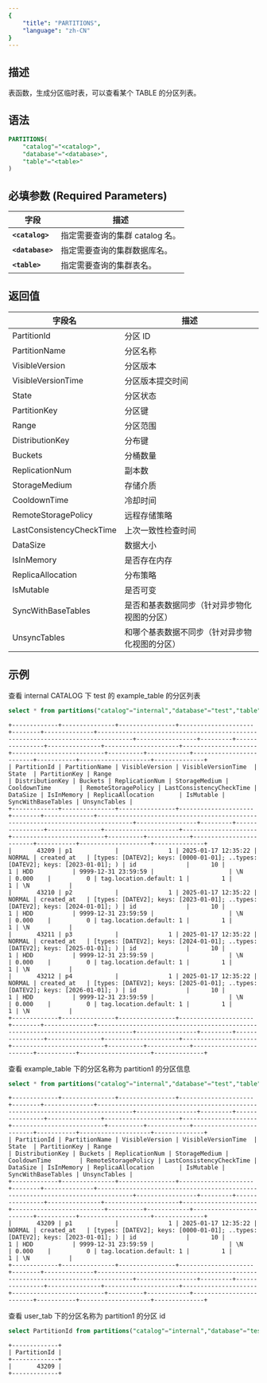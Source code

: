 ```yaml
---
{
    "title": "PARTITIONS",
    "language": "zh-CN"
}
---
```


<!--
Licensed to the Apache Software Foundation (ASF) under one
or more contributor license agreements.  See the NOTICE file
distributed with this work for additional information
regarding copyright ownership.  The ASF licenses this file
to you under the Apache License, Version 2.0 (the
"License"); you may not use this file except in compliance
with the License.  You may obtain a copy of the License at

  http://www.apache.org/licenses/LICENSE-2.0

Unless required by applicable law or agreed to in writing,
software distributed under the License is distributed on an
"AS IS" BASIS, WITHOUT WARRANTIES OR CONDITIONS OF ANY
KIND, either express or implied.  See the License for the
specific language governing permissions and limitations
under the License.
-->

## 描述

表函数，生成分区临时表，可以查看某个 TABLE 的分区列表。

## 语法

```sql
PARTITIONS(
    "catalog"="<catalog>",
    "database"="<database>",
    "table"="<table>"
)
```

## 必填参数 (Required Parameters)
| 字段               | 描述                                       |
|------------------|------------------------------------------|
| **`<catalog>`**  | 指定需要查询的集群 catalog 名。                     |
| **`<database>`** | 指定需要查询的集群数据库名。                           |
| **`<table>`**    | 指定需要查询的集群表名。                             |


## 返回值

| 字段名                      | 描述                      |
|--------------------------|-------------------------|
| PartitionId              | 分区 ID                    |
| PartitionName            | 分区名称                    |
| VisibleVersion           | 分区版本                    |
| VisibleVersionTime       | 分区版本提交时间                |
| State                    | 分区状态                    |
| PartitionKey             | 分区键                     |
| Range                    | 分区范围                    |
| DistributionKey          | 分布键                     |
| Buckets                  | 分桶数量                    |
| ReplicationNum           | 副本数                     |
| StorageMedium            | 存储介质                    |
| CooldownTime             | 冷却时间                    |
| RemoteStoragePolicy      | 远程存储策略                  |
| LastConsistencyCheckTime | 上次一致性检查时间               |
| DataSize                 | 数据大小                    |
| IsInMemory               | 是否存在内存                  |
| ReplicaAllocation        | 分布策略                    |
| IsMutable                | 是否可变                    |
| SyncWithBaseTables       | 是否和基表数据同步（针对异步物化视图的分区）  |
| UnsyncTables             | 和哪个基表数据不同步（针对异步物化视图的分区） |
    

## 示例

查看 internal CATALOG 下 test 的 example_table 的分区列表

```sql
select * from partitions("catalog"="internal","database"="test","table"="example_table");
```
```text
+-------------+---------------+----------------+---------------------+--------+--------------+--------------------------------------------------------------------------------+-----------------+---------+----------------+---------------+---------------------+---------------------+--------------------------+----------+------------+-------------------------+-----------+--------------------+--------------+
| PartitionId | PartitionName | VisibleVersion | VisibleVersionTime  | State  | PartitionKey | Range                                                                          | DistributionKey | Buckets | ReplicationNum | StorageMedium | CooldownTime        | RemoteStoragePolicy | LastConsistencyCheckTime | DataSize | IsInMemory | ReplicaAllocation       | IsMutable | SyncWithBaseTables | UnsyncTables |
+-------------+---------------+----------------+---------------------+--------+--------------+--------------------------------------------------------------------------------+-----------------+---------+----------------+---------------+---------------------+---------------------+--------------------------+----------+------------+-------------------------+-----------+--------------------+--------------+
|       43209 | p1            |              1 | 2025-01-17 12:35:22 | NORMAL | created_at   | [types: [DATEV2]; keys: [0000-01-01]; ..types: [DATEV2]; keys: [2023-01-01]; ) | id              |      10 |              1 | HDD           | 9999-12-31 23:59:59 |                     | \N                       | 0.000    |          0 | tag.location.default: 1 |         1 |                  1 | \N           |
|       43210 | p2            |              1 | 2025-01-17 12:35:22 | NORMAL | created_at   | [types: [DATEV2]; keys: [2023-01-01]; ..types: [DATEV2]; keys: [2024-01-01]; ) | id              |      10 |              1 | HDD           | 9999-12-31 23:59:59 |                     | \N                       | 0.000    |          0 | tag.location.default: 1 |         1 |                  1 | \N           |
|       43211 | p3            |              1 | 2025-01-17 12:35:22 | NORMAL | created_at   | [types: [DATEV2]; keys: [2024-01-01]; ..types: [DATEV2]; keys: [2025-01-01]; ) | id              |      10 |              1 | HDD           | 9999-12-31 23:59:59 |                     | \N                       | 0.000    |          0 | tag.location.default: 1 |         1 |                  1 | \N           |
|       43212 | p4            |              1 | 2025-01-17 12:35:22 | NORMAL | created_at   | [types: [DATEV2]; keys: [2025-01-01]; ..types: [DATEV2]; keys: [2026-01-01]; ) | id              |      10 |              1 | HDD           | 9999-12-31 23:59:59 |                     | \N                       | 0.000    |          0 | tag.location.default: 1 |         1 |                  1 | \N           |
+-------------+---------------+----------------+---------------------+--------+--------------+--------------------------------------------------------------------------------+-----------------+---------+----------------+---------------+---------------------+---------------------+--------------------------+----------+------------+-------------------------+-----------+--------------------+--------------+
```

查看 example_table 下的分区名称为 partition1 的分区信息

```sql
select * from partitions("catalog"="internal","database"="test","table"="example_table") where PartitionName = "p1";
```
```text
+-------------+---------------+----------------+---------------------+--------+--------------+--------------------------------------------------------------------------------+-----------------+---------+----------------+---------------+---------------------+---------------------+--------------------------+----------+------------+-------------------------+-----------+--------------------+--------------+
| PartitionId | PartitionName | VisibleVersion | VisibleVersionTime  | State  | PartitionKey | Range                                                                          | DistributionKey | Buckets | ReplicationNum | StorageMedium | CooldownTime        | RemoteStoragePolicy | LastConsistencyCheckTime | DataSize | IsInMemory | ReplicaAllocation       | IsMutable | SyncWithBaseTables | UnsyncTables |
+-------------+---------------+----------------+---------------------+--------+--------------+--------------------------------------------------------------------------------+-----------------+---------+----------------+---------------+---------------------+---------------------+--------------------------+----------+------------+-------------------------+-----------+--------------------+--------------+
|       43209 | p1            |              1 | 2025-01-17 12:35:22 | NORMAL | created_at   | [types: [DATEV2]; keys: [0000-01-01]; ..types: [DATEV2]; keys: [2023-01-01]; ) | id              |      10 |              1 | HDD           | 9999-12-31 23:59:59 |                     | \N                       | 0.000    |          0 | tag.location.default: 1 |         1 |                  1 | \N           |
+-------------+---------------+----------------+---------------------+--------+--------------+--------------------------------------------------------------------------------+-----------------+---------+----------------+---------------+---------------------+---------------------+--------------------------+----------+------------+-------------------------+-----------+--------------------+--------------+
```

查看 user_tab 下的分区名称为 partition1 的分区 id

```sql
select PartitionId from partitions("catalog"="internal","database"="test","table"="example_table") where PartitionName = "p1";
```
```text
+-------------+
| PartitionId |
+-------------+
|       43209 |
+-------------+
```